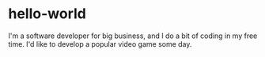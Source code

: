 # hello-world
I'm a software developer for big business, and I do a bit of coding in my free time. I'd like to develop a popular video game some day.

